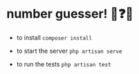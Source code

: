 # number guesser! 🔢❓🔢

- to install
`composer install`

- to start the server
`php artisan serve`

- to run the tests
`php artisan test`
